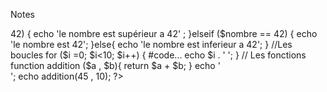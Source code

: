 Notes
<?php
    // commentaire 

    /**
     * commentaire multi lignes 
     */

     $texte = 'bonjour' ;
     $nombre = 42;
     // les structures de controle
     if ($nombre > 42)
    {
        echo 'le nombre est supérieur a 42' ;
    }elseif ($nombre == 42) {
        echo 'le nombre est 42';
    }else{
        echo 'le nombre est inferieur a 42';
    }

    //Les boucles 
    for ($i =0; $i<10; $i++) {
        #code...
        echo $i . ' ';
    }

    // Les fonctions
    function addition ($a , $b){
        return $a + $b;
    }

    echo '<br>';
    echo addition(45 , 10);
?>
